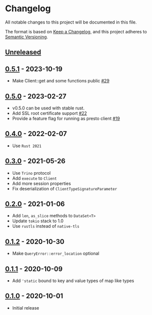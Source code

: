 # Changelog

All notable changes to this project will be documented in this file.

The format is based on [Keep a Changelog](https://keepachangelog.com/en/1.0.0/),
and this project adheres to [Semantic Versioning](https://book.async.rs/overview/stability-guarantees.html).

## [Unreleased]

## [0.5.1] - 2023-10-19
- Make Client::get and some functions public [#29](https://github.com/nooberfsh/prusto/pull/29)

## [0.5.0] - 2023-02-27
- v0.5.0 can be used with stable rust.
- Add SSL root certificate support [#22](https://github.com/nooberfsh/prusto/pull/22)
- Provide a feature flag for running as presto client [#19](https://github.com/nooberfsh/prusto/pull/19)

## [0.4.0] - 2022-02-07
- Use `Rust 2021`

## [0.3.0] - 2021-05-26
- Use `Trino` protocol
- Add `execute` to `Client`
- Add more session properties
- Fix deserialization of `ClientTypeSignatureParameter`

## [0.2.0] - 2021-01-06
- Add `len`, `as_slice` methods to `DataSet<T>`
- Update `tokio` stack to 1.0
- Use `rustls` instead of `native-tls`

## [0.1.2] - 2020-10-30
-  Make `QueryError::error_location` optional

## [0.1.1] - 2020-10-09
- Add `'static` bound to key and value types of map like types

## [0.1.0] - 2020-10-01
- Initial release

[Unreleased]: https://github.com/nooberfsh/prusto/compare/v0.5.1...HEAD
[0.5.1]: https://github.com/nooberfsh/prusto/compare/v0.5.0...v0.5.1
[0.5.0]: https://github.com/nooberfsh/prusto/compare/v0.4.0...v0.5.0
[0.4.0]: https://github.com/nooberfsh/prusto/compare/v0.3.0...v0.4.0
[0.3.0]: https://github.com/nooberfsh/prusto/compare/v0.2.0...v0.3.0
[0.2.0]: https://github.com/nooberfsh/prusto/compare/v0.1.2...v0.2.0
[0.1.2]: https://github.com/nooberfsh/prusto/compare/v0.1.1...v0.1.2
[0.1.1]: https://github.com/nooberfsh/prusto/compare/v0.1.0...v0.1.1
[0.1.0]: https://github.com/nooberfsh/prusto/tree/v0.1.0